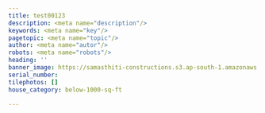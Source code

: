```yaml
---
title: test00123
description: <meta name="description"/>
keywords: <meta name="key"/>
pagetopic: <meta name="topic"/>
author: <meta name="autor"/>
robots: <meta name="robots"/>
heading: ''
banner_image: https://samasthiti-constructions.s3.ap-south-1.amazonaws.com/uploads/5038590.png
serial_number: 
tilephotos: []
house_category: below-1000-sq-ft

---
```

